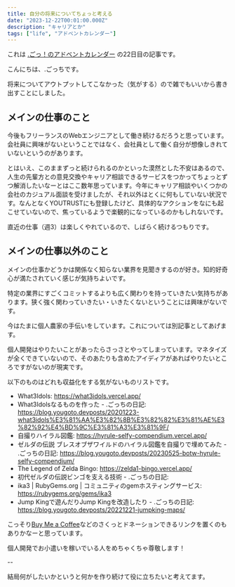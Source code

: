 ```yaml
---
title: 自分の将来についてちょっと考える
date: "2023-12-22T00:01:00.000Z"
description: "キャリアとか"
tags: ["life", "アドベントカレンダー"]
---
```


これは [.ごっ！のアドベントカレンダー](https://adventar.org/calendars/9122) の22日目の記事です。

こんにちは、.ごっちです。

将来についてアウトプットしてこなかった（気がする）ので雑でもいいから書き出すことにしました。

## メインの仕事のこと

今後もフリーランスのWebエンジニアとして働き続けるだろうと思っています。会社員に興味がないということではなく、会社員として働く自分が想像しきれていないというのがあります。

とはいえ、このままずっと続けられるのかといった漠然とした不安はあるので、人生の先輩方との意見交換やキャリア相談できるサービスをつかってちょっとずつ解消したいなーとはここ数年思っています。今年にキャリア相談やいくつかの会社のカジュアル面談を受けましたが、それ以外はとくに何もしていない状況です。なんとなくYOUTRUSTにも登録したけど、具体的なアクションをなにも起こせていないので、焦っているようで楽観的になっているのかもしれないです。

直近の仕事（週3）は楽しくやれているので、しばらく続けるつもりです。

## メインの仕事以外のこと

メインの仕事かどうかは関係なく知らない業界を見聞きするのが好き。知的好奇心が満たされていく感じが気持ちよいです。

特定の業界にすごくコミットするよりも広く関わりを持っていきたい気持ちがあります。狭く強く関わっていきたい・いきたくないということには興味がないです。

今はたまに個人農家の手伝いをしています。これについては別記事としてあげます。

個人開発はやりたいことがあったらさっさとやってしまっています。マネタイズが全くできていないので、そのあたりも含めたアイディアがあればやりたいところですがないのが現実です。

以下のものはどれも収益化をする気がないものリストです。

- What3Idols: https://what3idols.vercel.app/
- What3Idolsなるものを作った - .ごっちの日記: https://blog.yougoto.devposts/20201223-what3idols%E3%81%AA%E3%82%8B%E3%82%82%E3%81%AE%E3%82%92%E4%BD%9C%E3%81%A3%E3%81%9F/
- 自撮りハイラル図鑑: https://hyrule-selfy-compendium.vercel.app/
- ゼルダの伝説 ブレスオブザワイルドのハイラル図鑑を自撮りで埋めてみた - .ごっちの日記: https://blog.yougoto.devposts/20230525-botw-hyrule-selfy-compendium/
- The Legend of Zelda Bingo: https://zelda1-bingo.vercel.app/
- 初代ゼルダの伝説ビンゴを支える技術 - .ごっちの日記:
- ika3 | RubyGems.org | コミュニティのgemホスティングサービス: https://rubygems.org/gems/ika3
- Jump Kingで遊んだりJump Kingを改造したり - .ごっちの日記: https://blog.yougoto.devposts/20221221-jumpking-maps/

こっそり[Buy Me a Coffee](https://www.buymeacoffee.com/)などのさくっとドネーションできるリンクを置くのもありかなーと思っています。

個人開発でお小遣いを稼いでいる人をめちゃくちゃ尊敬します！

--

結局何がしたいかというと何かを作り続けて役に立ちたいと考えてます。
